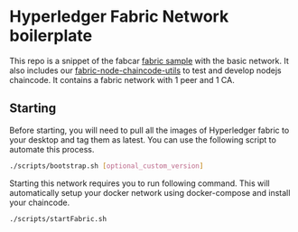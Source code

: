 # Hyperledger Fabric Network boilerplate
This repo is a snippet of the fabcar [fabric sample](https://github.com/hyperledger/fabric-samples) with the basic network. It also includes our [fabric-node-chaincode-utils](https://github.com/wearetheledger/fabric-node-chaincode-utils) to test and develop nodejs chaincode. It contains a fabric network with 1 peer and 1 CA.

## Starting 
Before starting, you will need to pull all the images of Hyperledger fabric to your desktop and tag them as latest. You can use the following script to automate this process.
```bash
./scripts/bootstrap.sh [optional_custom_version]
```
Starting this network requires you to run following command. This will automatically setup your docker network using docker-compose and install your chaincode.
```bash
./scripts/startFabric.sh
```
